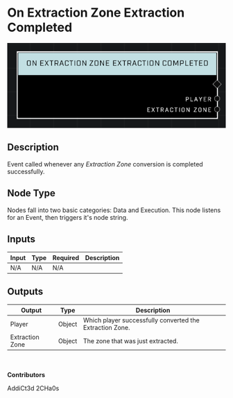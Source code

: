 # On Extraction Zone Extraction Completed
![](../../../.gitbook/assets/on-extraction-zone-extraction-completed.png)
## Description
Event called whenever any *Extraction Zone* conversion is completed successfully.

## Node Type
Nodes fall into two basic categories: Data and Execution. This node listens for an Event, then triggers it's node string.

## Inputs
| Input | Type | Required | Description |
|------------------|------------------|----------|--------------------------------------------------------------|
| N/A | N/A | N/A | |

## Outputs
| Output | Type | Description |
|------------------|------------------|--------------------------------------------------------------|
| Player | Object | Which player successfully converted the Extraction Zone.|
| Extraction Zone | Object | The zone that was just extracted.|

\
\
**Contributors**

AddiCt3d 2CHa0s